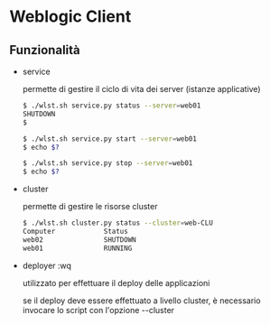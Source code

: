 # Weblogic Client

## Funzionalità

- service

    permette di gestire il ciclo di vita dei server (istanze applicative)

    ```bash
    $ ./wlst.sh service.py status --server=web01
    SHUTDOWN
    $

    $ ./wlst.sh service.py start --server=web01
    $ echo $?

    $ ./wlst.sh service.py stop --server=web01
    $ echo $?
    ```

- cluster

    permette di gestire le risorse cluster

    ```bash
    $ ./wlst.sh cluster.py status --cluster=web-CLU
    Computer            Status
    web02               SHUTDOWN
    web01               RUNNING
    ```


- deployer 
:wq

    utilizzato per effettuare il deploy delle applicazioni

    se il deploy deve essere effettuato a livello cluster, è necessario invocare lo script con l'opzione --cluster




